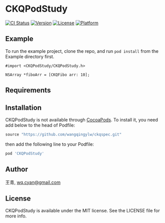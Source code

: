 # CKQPodStudy

[![CI Status](https://img.shields.io/travis/王青/CKQPodStudy.svg?style=flat)](https://travis-ci.org/王青/CKQPodStudy)
[![Version](https://img.shields.io/cocoapods/v/CKQPodStudy.svg?style=flat)](https://cocoapods.org/pods/CKQPodStudy)
[![License](https://img.shields.io/cocoapods/l/CKQPodStudy.svg?style=flat)](https://cocoapods.org/pods/CKQPodStudy)
[![Platform](https://img.shields.io/cocoapods/p/CKQPodStudy.svg?style=flat)](https://cocoapods.org/pods/CKQPodStudy)

## Example

To run the example project, clone the repo, and run `pod install` from the Example directory first.

```ObjC
#import <CKQPodStudy/CKQPodStudy.h>

NSArray *fiboArr = [CKQFibo arr: 10];
```

## Requirements

## Installation

CKQPodStudy is not available through [CocoaPods](https://cocoapods.org). To install it, you need add below to the head of Podfile:

```ruby
source "https://github.com/wangqingylw/ckqspec.git" 
```

then add the following line to your Podfile:

```ruby
pod 'CKQPodStudy'
```

## Author

王青, wq.cyan@gmail.com

## License

CKQPodStudy is available under the MIT license. See the LICENSE file for more info.
